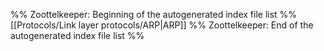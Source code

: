 %% Zoottelkeeper: Beginning of the autogenerated index file list  %%
 [[Protocols/Link layer protocols/ARP|ARP]]
%% Zoottelkeeper: End of the autogenerated index file list  %%
